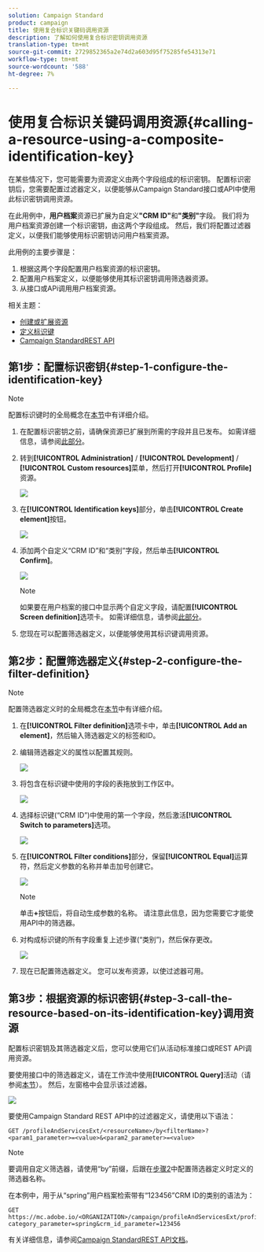 ```yaml
---
solution: Campaign Standard
product: campaign
title: 使用复合标识关键码调用资源
description: 了解如何使用复合标识密钥调用资源
translation-type: tm+mt
source-git-commit: 2729852365a2e74d2a603d95f75285fe54313e71
workflow-type: tm+mt
source-wordcount: '588'
ht-degree: 7%

---
```



# 使用复合标识关键码调用资源{#calling-a-resource-using-a-composite-identification-key}

在某些情况下，您可能需要为资源定义由两个字段组成的标识密钥。 配置标识密钥后，您需要配置过滤器定义，以便能够从Campaign Standard接口或API中使用此标识密钥调用资源。

在此用例中，**用户档案**&#x200B;资源已扩展为自定义&#x200B;**&quot;CRM ID&quot;**&#x200B;和&#x200B;**&quot;类别&quot;**&#x200B;字段。 我们将为用户档案资源创建一个标识密钥，由这两个字段组成。 然后，我们将配置过滤器定义，以便我们能够使用标识密钥访问用户档案资源。

此用例的主要步骤是：

1. 根据这两个字段配置用户档案资源的标识密钥。
1. 配置用户档案定义，以便能够使用其标识密钥调用筛选器资源。
1. 从接口或APi调用用户档案资源。

相关主题：

* [创建或扩展资源](../../developing/using/creating-or-extending-the-resource.md)
* [定义标识键](../../developing/using/configuring-the-resource-s-data-structure.md#defining-identification-keys)
* [Campaign StandardREST API](../../api/using/get-started-apis.md)

## 第1步：配置标识密钥{#step-1-configure-the-identification-key}

>[!NOTE]
> 配置标识键时的全局概念在[本节](../../developing/using/configuring-the-resource-s-data-structure.md#defining-identification-keys)中有详细介绍。

1. 在配置标识密钥之前，请确保资源已扩展到所需的字段并且已发布。 如需详细信息，请参阅[此部分](../../developing/using/creating-or-extending-the-resource.md)。

1. 转到&#x200B;**[!UICONTROL Administration]** / **[!UICONTROL Development]** / **[!UICONTROL Custom resources]**&#x200B;菜单，然后打开&#x200B;**[!UICONTROL Profile]**&#x200B;资源。

   ![](assets/uc_idkey1.png)

1. 在&#x200B;**[!UICONTROL Identification keys]**&#x200B;部分，单击&#x200B;**[!UICONTROL Create element]**&#x200B;按钮。

   ![](assets/uc_idkey2.png)

1. 添加两个自定义“CRM ID”和“类别”字段，然后单击&#x200B;**[!UICONTROL Confirm]**。

   ![](assets/uc_idkey3.png)

   >[!NOTE]
   > 如果要在用户档案的接口中显示两个自定义字段，请配置&#x200B;**[!UICONTROL Screen definition]**&#x200B;选项卡。 如需详细信息，请参阅[此部分](../../developing/using/configuring-the-screen-definition.md)。

1. 您现在可以配置筛选器定义，以便能够使用其标识键调用资源。

## 第2步：配置筛选器定义{#step-2-configure-the-filter-definition}

>[!NOTE]
> 配置筛选器定义时的全局概念在[本节](../../developing/using/configuring-filter-definition.md)中有详细介绍。

1. 在&#x200B;**[!UICONTROL Filter definition]**&#x200B;选项卡中，单击&#x200B;**[!UICONTROL Add an element]**，然后输入筛选器定义的标签和ID。

1. 编辑筛选器定义的属性以配置其规则。

   ![](assets/uc_idkey4.png)

1. 将包含在标识键中使用的字段的表拖放到工作区中。

   ![](assets/uc_idkey5.png)

1. 选择标识键(“CRM ID”)中使用的第一个字段，然后激活&#x200B;**[!UICONTROL Switch to parameters]**&#x200B;选项。

   ![](assets/uc_idkey6.png)

1. 在&#x200B;**[!UICONTROL Filter conditions]**&#x200B;部分，保留&#x200B;**[!UICONTROL Equal]**&#x200B;运算符，然后定义参数的名称并单击加号创建它。

   ![](assets/uc_idkey7.png)

   >[!NOTE]
   > 单击&#x200B;**+**&#x200B;按钮后，将自动生成参数的名称。 请注意此信息，因为您需要它才能使用API中的筛选器。

1. 对构成标识键的所有字段重复上述步骤(“类别”)，然后保存更改。

   ![](assets/uc_idkey8.png)

1. 现在已配置筛选器定义。 您可以发布资源，以使过滤器可用。

## 第3步：根据资源的标识密钥{#step-3-call-the-resource-based-on-its-identification-key}调用资源

配置标识密钥及其筛选器定义后，您可以使用它们从活动标准接口或REST API调用资源。

要使用接口中的筛选器定义，请在工作流中使用&#x200B;**[!UICONTROL Query]**&#x200B;活动（请参阅[本节](../../automating/using/query.md)）。 然后，左窗格中会显示该过滤器。

![](assets/uc_idkey9.png)

要使用Campaign Standard REST API中的过滤器定义，请使用以下语法：

```
GET /profileAndServicesExt/<resourceName>/by<filterName>?<param1_parameter>=<value>&<param2_parameter>=<value>
```

>[!NOTE]
>要调用自定义筛选器，请使用“by”前缀，后跟在[步骤2](../../developing/using/uc-calling-resource-id-key.md#step-2-configure-the-filter-definition)中配置筛选器定义时定义的筛选器名称。

在本例中，用于从“spring”用户档案检索带有“123456”CRM ID的类别的语法为：

```
GET https://mc.adobe.io/<ORGANIZATION>/campaign/profileAndServicesExt/profile/byidentification_key?category_parameter=spring&crm_id_parameter=123456
```

有关详细信息，请参阅[Campaign StandardREST API文档](../../api/using/filtering.md)。
